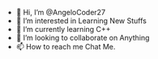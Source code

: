 - 👋 Hi, I’m @AngeloCoder27
- 👀 I’m interested in Learning New Stuffs
- 🌱 I’m currently learning C++
- 💞️ I’m looking to collaborate on Anything
- 📫 How to reach me Chat Me.

<!---
AngeloCoder27/AngeloCoder27 is a ✨ special ✨ repository because its `README.md` (this file) appears on your GitHub profile.
You can click the Preview link to take a look at your changes.
--->
